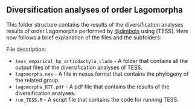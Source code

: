 Diversification analyses of order Lagomorpha
--------------

This folder structure contains the results of the diversification analyses results of order Lagomorpha
performed by [@dimbots](http://github.com/dimbots) using [TESS].
Here now follows a brief explanation of the files and the subfolders:

File description:

- `tess_empirical_hp_artiodactyla_clade` - A folder that contains all the output files of the diversification analyses of TESS.
- `lagomorpha.nex` - A file in nexus format that contains the phylogeny of the related group.
- `lagomorpha_RTT.pdf` - A pdf file that contains the results of the diversification analyses.
- `run_TESS.R` - A script file that contains the code for running TESS.
